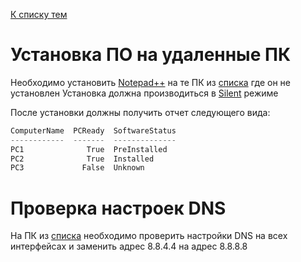 [К списку тем](https://github.com/Vector-BCO/PowerShell.Learning/wiki)

# Установка ПО на удаленные ПК
Необходимо установить [Notepad++](https://notepad-plus-plus.org/downloads/) на те ПК из [списка](./computers.csv) где он не установлен
Установка должна производиться в [Silent](https://community.notepad-plus-plus.org/topic/17824/how-to-silent-install-npp-7-7-mdt-installation) режиме

После установки должны получить отчет следующего вида:
```PowerShell
ComputerName  PCReady  SoftwareStatus
------------  -------  --------------
PC1              True  PreInstalled
PC2              True  Installed
PC3             False  Unknown
```

# Проверка настроек DNS
На ПК из [списка](./computers.csv) необходимо проверить настройки DNS на всех интерфейсах и заменить адрес 8.8.4.4 на адрес 8.8.8.8 